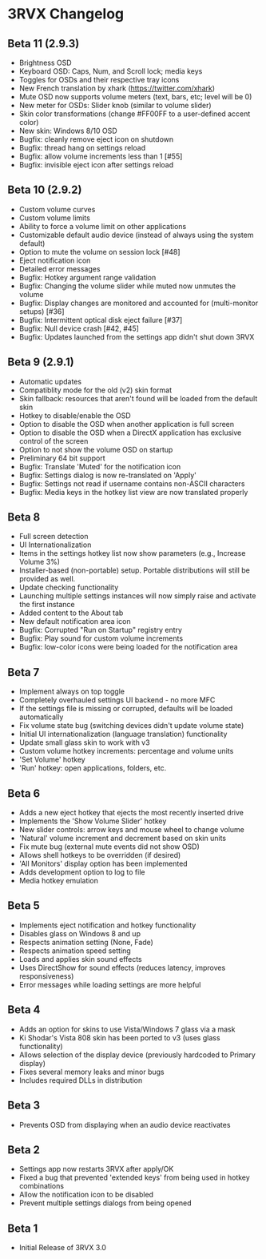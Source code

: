 3RVX Changelog
==============

Beta 11 (2.9.3)
---------------
* Brightness OSD
* Keyboard OSD: Caps, Num, and Scroll lock; media keys
* Toggles for OSDs and their respective tray icons
* New French translation by xhark (https://twitter.com/xhark)
* Mute OSD now supports volume meters (text, bars, etc; level will be 0)
* New meter for OSDs: Slider knob (similar to volume slider)
* Skin color transformations (change #FF00FF to a user-defined accent color)
* New skin: Windows 8/10 OSD
* Bugfix: cleanly remove eject icon on shutdown
* Bugfix: thread hang on settings reload
* Bugfix: allow volume increments less than 1 [#55]
* Bugfix: invisible eject icon after settings reload

Beta 10 (2.9.2)
---------------
* Custom volume curves
* Custom volume limits
* Ability to force a volume limit on other applications
* Customizable default audio device (instead of always using the system default)
* Option to mute the volume on session lock [#48]
* Eject notification icon
* Detailed error messages
* Bugfix: Hotkey argument range validation
* Bugfix: Changing the volume slider while muted now unmutes the volume
* Bugfix: Display changes are monitored and accounted for (multi-monitor setups) [#36]
* Bugfix: Intermittent optical disk eject failure [#37]
* Bugfix: Null device crash [#42, #45]
* Bugfix: Updates launched from the settings app didn't shut down 3RVX

Beta 9 (2.9.1)
------
* Automatic updates
* Compatiblity mode for the old (v2) skin format
* Skin fallback: resources that aren't found will be loaded from the default skin
* Hotkey to disable/enable the OSD 
* Option to disable the OSD when another application is full screen
* Option to disable the OSD when a DirectX application has exclusive control of the screen
* Option to not show the volume OSD on startup
* Preliminary 64 bit support
* Bugfix: Translate 'Muted' for the notification icon
* Bugfix: Settings dialog is now re-translated on 'Apply'
* Bugfix: Settings not read if username contains non-ASCII characters
* Bugfix: Media keys in the hotkey list view are now translated properly

Beta 8
------
* Full screen detection
* UI Internationalization
* Items in the settings hotkey list now show parameters (e.g., Increase Volume 3%)
* Installer-based (non-portable) setup. Portable distributions will still be provided as well.
* Update checking functionality
* Launching multiple settings instances will now simply raise and activate the first instance
* Added content to the About tab
* New default notification area icon
* Bugfix: Corrupted "Run on Startup" registry entry
* Bugfix: Play sound for custom volume increments
* Bugfix: low-color icons were being loaded for the notification area

Beta 7
------
* Implement always on top toggle
* Completely overhauled settings UI backend - no more MFC
* If the settings file is missing or corrupted, defaults will be loaded automatically
* Fix volume state bug (switching devices didn't update volume state)
* Initial UI internationalization (language translation) functionality
* Update small glass skin to work with v3
* Custom volume hotkey increments: percentage and volume units
* 'Set Volume' hotkey
* 'Run' hotkey: open applications, folders, etc.

Beta 6
------
* Adds a new eject hotkey that ejects the most recently inserted drive
* Implements the 'Show Volume Slider' hotkey
* New slider controls: arrow keys and mouse wheel to change volume
* 'Natural' volume increment and decrement based on skin units
* Fix mute bug (external mute events did not show OSD)
* Allows shell hotkeys to be overridden (if desired)
* 'All Monitors' display option has been implemented
* Adds development option to log to file
* Media hotkey emulation

Beta 5
------
* Implements eject notification and hotkey functionality
* Disables glass on Windows 8 and up
* Respects animation setting (None, Fade)
* Respects animation speed setting
* Loads and applies skin sound effects
* Uses DirectShow for sound effects (reduces latency, improves responsiveness)
* Error messages while loading settings are more helpful

Beta 4
------
* Adds an option for skins to use Vista/Windows 7 glass via a mask
* Ki Shodar's Vista 808 skin has been ported to v3 (uses glass functionality)
* Allows selection of the display device (previously hardcoded to Primary display)
* Fixes several memory leaks and minor bugs
* Includes required DLLs in distribution

Beta 3
------
* Prevents OSD from displaying when an audio device reactivates

Beta 2
------
* Settings app now restarts 3RVX after apply/OK
* Fixed a bug that prevented 'extended keys' from being used in hotkey combinations
* Allow the notification icon to be disabled
* Prevent multiple settings dialogs from being opened

Beta 1
------
* Initial Release of 3RVX 3.0

